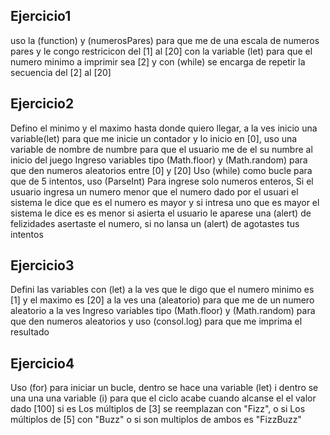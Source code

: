 ## Ejercicio1
uso la (function) y (numerosPares) para que me de una escala de numeros pares y le congo restricicon del [1] al [20] con la variable (let) para que el numero minimo a imprimir sea [2] y con (while) se encarga de repetir la secuencia del [2] al [20]

## Ejercicio2 
Defino el minimo y el maximo hasta donde quiero llegar, a la ves inicio una variable(let) para que me inicie un contador y lo inicio en [0], uso una variable de nombre de numbre para que el usuario me de el su numbre al inicio del juego
Ingreso variables tipo (Math.floor) y (Math.random) para que den numeros aleatorios entre [0] y [20]
Uso (while) como bucle para que de 5 intentos, uso (ParseInt) Para ingrese solo numeros enteros, 
Si el usuario ingresa un numero menor que el numero dado por el usuari el sistema le dice que es el numero es mayor y si intresa uno que es mayor el sistema le dice es es menor 
si asierta el usuario le aparese una (alert) de felizidades asertaste el numero, si no lansa un 
(alert) de agotastes tus intentos

## Ejercicio3
Defini las variables con (let) a la ves que le digo que el numero minimo es [1] y el maximo es [20] 
a la ves una (aleatorio) para que me de un numero aleatorio a la ves Ingreso variables tipo 
(Math.floor) y (Math.random) para que den numeros aleatorios y uso (consol.log) para que me imprima el resultado

## Ejercicio4
Uso (for) para iniciar un bucle, dentro se hace una variable (let) i dentro se una una una variable (i) para que el ciclo acabe cuando alcanse el el valor dado [100]
si es Los múltiplos de [3] se reemplazan con "Fizz", o si Los múltiplos de [5] con "Buzz"
o si son multiplos de ambos es "FizzBuzz"